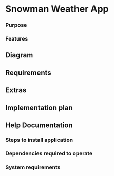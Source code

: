 # Snowman Weather App

### Purpose

### Features


## Diagram

## 

## Requirements

## Extras

## Implementation plan

## Help Documentation
### Steps to install application
### Dependencies required to operate
### System requirements
